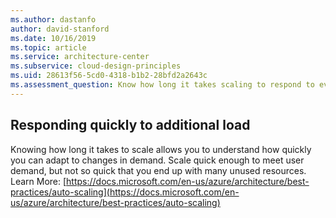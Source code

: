 ```yaml
---
ms.author: dastanfo
author: david-stanford
ms.date: 10/16/2019
ms.topic: article
ms.service: architecture-center
ms.subservice: cloud-design-principles
ms.uid: 28613f56-5cd0-4318-b1b2-28bfd2a2643c
ms.assessment_question: Know how long it takes scaling to respond to events
---
```

## Responding quickly to additional load

Knowing how long it takes to scale allows you to understand how quickly you can adapt to changes in demand. Scale quick enough to meet user demand, but not so quick that you end up with many unused resources. Learn More: [https://docs.microsoft.com/en-us/azure/architecture/best-practices/auto-scaling](https://docs.microsoft.com/en-us/azure/architecture/best-practices/auto-scaling)
